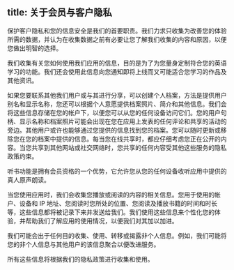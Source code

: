 title: 关于会员与客户隐私
---

保护客户隐私和您的信息安全是我们的首要职责。我们力求只收集为改善您的体验所需的数据，并认为在收集数据之前有必要让您了解我们收集的内容和原因，以便您做出明智的选择。

我们收集有关您如何使用我们应用的信息，目的是为了为您量身定制符合您的英语学习的功能。我们还会使用此信息向您通知即将上线而又可能适合您学习的作品及其他资讯。

如果您要联系其他我们用户或与其进行分享，可以创建个人档案，方法是提供用户别名和显示名称，您还可以根据个人意愿提供档案照片、简介和其他信息。我们会将这些信息存储在您的帐户下，以便您可以从您的任何设备访问它们。您的用户句柄、显示名称和档案照片可能会出现在您在应用上发表的任何评论和共享的活动的旁边。其他用户或许也能够通过您提供的信息找到您的档案。您可以随时更新或移除您在您的档案中提供的信息。每当您在线共享时，都应仔细考虑您正在公开的内容。当您共享到其他网站或社交网络时，您共享的任何内容受其他这些服务的隐私政策约束。

听书功能是拥有会员资格的一个优势，它允许您从您的任何设备收听应用中提供的真人原声朗读。

当您使用应用时，我们会收集您播放或阅读的内容的相关信息。您用于使用的帐户、设备和 IP 地址、您阅读时您所处的位置、您阅读及播放书籍的时间和时长等，这些信息都将被记录下来并发送给我们。我们使用这些信息来个性化您的体验，并帮助我们了解应用的使用情况，以便我们对其加以加进。

我们可能会出于任何目的收集、使用、转移或揭露非个人信息。例如，我们可能将您的非个人信息与其他用户的该信息聚合以便改进服务。

所有这些信息将根据我们的隐私政策进行收集和使用。

